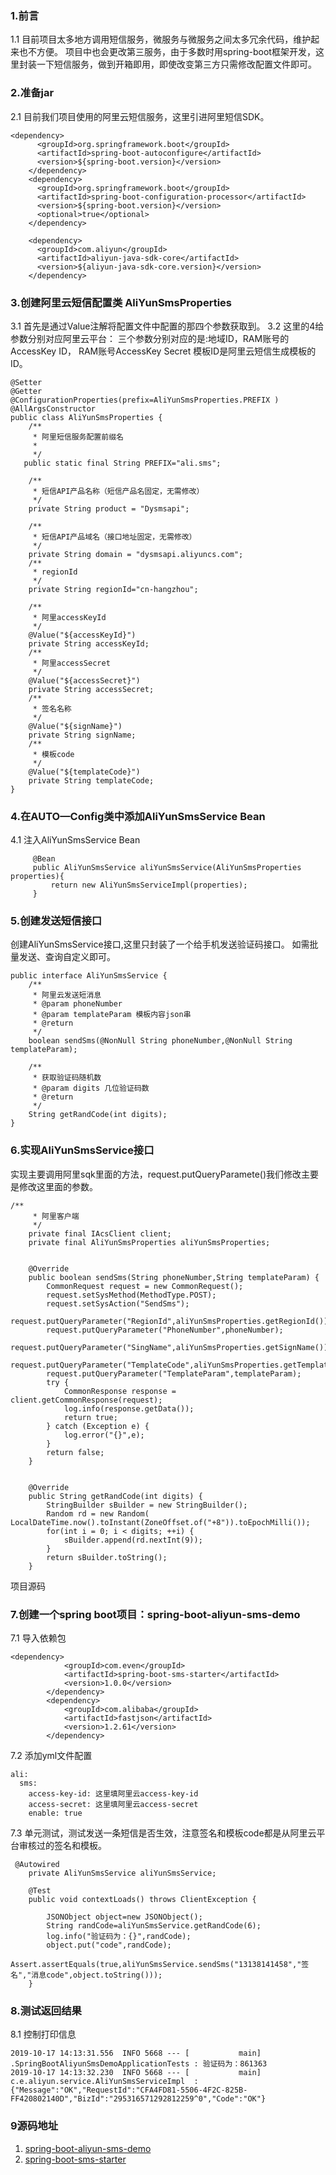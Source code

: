 ### 1.前言
1.1 目前项目太多地方调用短信服务，微服务与微服务之间太多冗余代码，维护起来也不方便。
项目中也会更改第三服务，由于多数时用spring-boot框架开发，这里封装一下短信服务，做到开箱即用，即使改变第三方只需修改配置文件即可。
### 2.准备jar
2.1 目前我们项目使用的阿里云短信服务，这里引进阿里短信SDK。
```$xslt
<dependency>
      <groupId>org.springframework.boot</groupId>
      <artifactId>spring-boot-autoconfigure</artifactId>
      <version>${spring-boot.version}</version>
    </dependency>
    <dependency>
      <groupId>org.springframework.boot</groupId>
      <artifactId>spring-boot-configuration-processor</artifactId>
      <version>${spring-boot.version}</version>
      <optional>true</optional>
    </dependency>

    <dependency>
      <groupId>com.aliyun</groupId>
      <artifactId>aliyun-java-sdk-core</artifactId>
      <version>${aliyun-java-sdk-core.version}</version>
    </dependency>
```
### 3.创建阿里云短信配置类 AliYunSmsProperties
3.1 首先是通过Value注解将配置文件中配置的那四个参数获取到。
3.2 这里的4给参数分别对应阿里云平台：
三个参数分别对应的是:地域ID，RAM账号的AccessKey ID， RAM账号AccessKey Secret
模板ID是阿里云短信生成模板的ID。
```$xslt
@Setter
@Getter
@ConfigurationProperties(prefix=AliYunSmsProperties.PREFIX )
@AllArgsConstructor
public class AliYunSmsProperties {
    /**
     * 阿里短信服务配置前缀名
     *
     */
   public static final String PREFIX="ali.sms";

    /**
     * 短信API产品名称（短信产品名固定，无需修改）
     */
    private String product = "Dysmsapi";

    /**
     * 短信API产品域名（接口地址固定，无需修改）
     */
    private String domain = "dysmsapi.aliyuncs.com";
    /**
     * regionId
     */
    private String regionId="cn-hangzhou";

    /**
     * 阿里accessKeyId
     */
    @Value("${accessKeyId}")
    private String accessKeyId;
    /**
     * 阿里accessSecret
     */
    @Value("${accessSecret}")
    private String accessSecret;
    /**
     * 签名名称
     */
    @Value("${signName}")
    private String signName;
    /**
     * 模板code
     */
    @Value("${templateCode}")
    private String templateCode;
}
```
### 4.在AUTO—Config类中添加AliYunSmsService Bean
4.1 注入AliYunSmsService Bean
```$xslt
     @Bean
     public AliYunSmsService aliYunSmsService(AliYunSmsProperties properties){
         return new AliYunSmsServiceImpl(properties);
     }
```
### 5.创建发送短信接口
创建AliYunSmsService接口,这里只封装了一个给手机发送验证码接口。
如需批量发送、查询自定义即可。
```$xslt
public interface AliYunSmsService {
    /**
     * 阿里云发送短消息
     * @param phoneNumber
     * @param templateParam 模板内容json串
     * @return
     */
    boolean sendSms(@NonNull String phoneNumber,@NonNull String templateParam);

    /**
     * 获取验证码随机数
     * @param digits 几位验证码数
     * @return
     */
    String getRandCode(int digits);
}

```
### 6.实现AliYunSmsService接口
实现主要调用阿里sqk里面的方法，request.putQueryParamete()我们修改主要是修改这里面的参数。
```
/**
     * 阿里客户端
     */
    private final IAcsClient client;
    private final AliYunSmsProperties aliYunSmsProperties;


    @Override
    public boolean sendSms(String phoneNumber,String templateParam) {
        CommonRequest request = new CommonRequest();
        request.setSysMethod(MethodType.POST);
        request.setSysAction("SendSms");
        request.putQueryParameter("RegionId",aliYunSmsProperties.getRegionId());
        request.putQueryParameter("PhoneNumber",phoneNumber);
        request.putQueryParameter("SingName",aliYunSmsProperties.getSignName());
        request.putQueryParameter("TemplateCode",aliYunSmsProperties.getTemplateCode());
        request.putQueryParameter("TemplateParam",templateParam);
        try {
            CommonResponse response = client.getCommonResponse(request);
            log.info(response.getData());
            return true;
        } catch (Exception e) {
            log.error("{}",e);
        }
        return false;
    }


    @Override
    public String getRandCode(int digits) {
        StringBuilder sBuilder = new StringBuilder();
        Random rd = new Random( LocalDateTime.now().toInstant(ZoneOffset.of("+8")).toEpochMilli());
        for(int i = 0; i < digits; ++i) {
            sBuilder.append(rd.nextInt(9));
        }
        return sBuilder.toString();
    }
```
项目源码
### 7.创建一个spring boot项目：spring-boot-aliyun-sms-demo
7.1 导入依赖包
```
<dependency>
            <groupId>com.even</groupId>
            <artifactId>spring-boot-sms-starter</artifactId>
            <version>1.0.0</version>
        </dependency>
        <dependency>
            <groupId>com.alibaba</groupId>
            <artifactId>fastjson</artifactId>
            <version>1.2.61</version>
        </dependency>
```
7.2 添加yml文件配置
```
ali:
  sms:
    access-key-id: 这里填阿里云access-key-id
    access-secret: 这里填阿里云access-secret
    enable: true
```
7.3 单元测试，测试发送一条短信是否生效，注意签名和模板code都是从阿里云平台审核过的签名和模板。
```
 @Autowired
    private AliYunSmsService aliYunSmsService;

    @Test
    public void contextLoads() throws ClientException {

        JSONObject object=new JSONObject();
        String randCode=aliYunSmsService.getRandCode(6);
        log.info("验证码为：{}",randCode);
        object.put("code",randCode);
        Assert.assertEquals(true,aliYunSmsService.sendSms("13138141458","签名","消息code",object.toString()));
    }
```
### 8.测试返回结果
8.1 控制打印信息
```$xslt
2019-10-17 14:13:31.556  INFO 5668 --- [           main] .SpringBootAliyunSmsDemoApplicationTests : 验证码为：861363
2019-10-17 14:13:32.230  INFO 5668 --- [           main] c.e.aliyun.service.AliYunSmsServiceImpl  : {"Message":"OK","RequestId":"CFA4FD81-5506-4F2C-825B-FF420802140D","BizId":"295316571292812259^0","Code":"OK"}
```
### 9源码地址
1. [spring-boot-aliyun-sms-demo](https://github.com/Even521/spring-boot-sample/tree/master/spring-boot-demo/spring-boot-aliyun-sms-demo)
2. [spring-boot-sms-starter](https://github.com/Even521/spring-boot-sample/tree/master/spring-boot-starter/spring-boot-sms-starter)